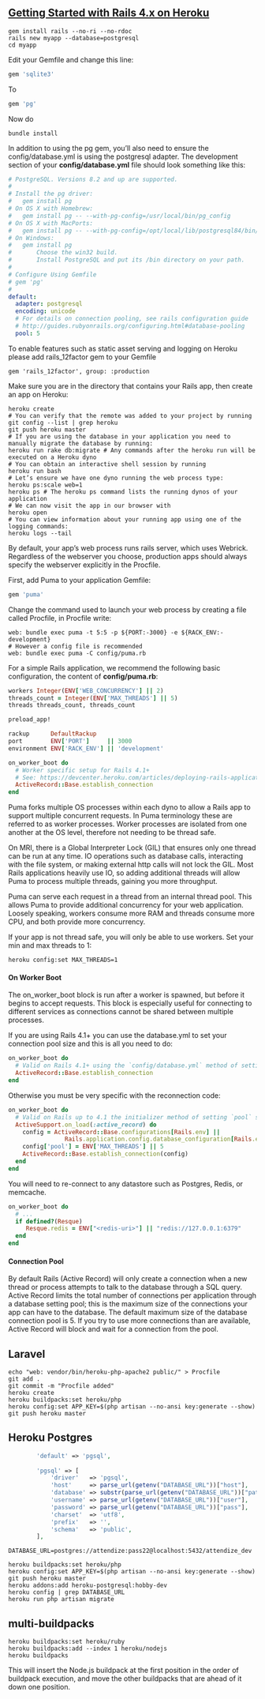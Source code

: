 [Getting Started with Rails 4.x on Heroku](https://devcenter.heroku.com/articles/getting-started-with-rails4)
---
```shell
gem install rails --no-ri --no-rdoc
rails new myapp --database=postgresql
cd myapp
```
Edit your Gemfile and change this line:
```ruby
gem 'sqlite3'
```
To
```ruby
gem 'pg'
```
Now do
```shell
bundle install
```
In addition to using the pg gem, you’ll also need to ensure the config/database.yml is using the postgresql adapter.
The development section of your **config/database.yml** file should look something like this:
```yml
# PostgreSQL. Versions 8.2 and up are supported.
#
# Install the pg driver:
#   gem install pg
# On OS X with Homebrew:
#   gem install pg -- --with-pg-config=/usr/local/bin/pg_config
# On OS X with MacPorts:
#   gem install pg -- --with-pg-config=/opt/local/lib/postgresql84/bin/pg_config
# On Windows:
#   gem install pg
#       Choose the win32 build.
#       Install PostgreSQL and put its /bin directory on your path.
#
# Configure Using Gemfile
# gem 'pg'
#
default: 
  adapter: postgresql
  encoding: unicode
  # For details on connection pooling, see rails configuration guide
  # http://guides.rubyonrails.org/configuring.html#database-pooling
  pool: 5
```
 To enable features such as static asset serving and logging on Heroku please add rails_12factor gem to your Gemfile
 ```
 gem 'rails_12factor', group: :production
 ```
Make sure you are in the directory that contains your Rails app, then create an app on Heroku:
```shell
heroku create
# You can verify that the remote was added to your project by running
git config --list | grep heroku
git push heroku master
# If you are using the database in your application you need to manually migrate the database by running:
heroku run rake db:migrate # Any commands after the heroku run will be executed on a Heroku dyno
# You can obtain an interactive shell session by running
heroku run bash
# Let’s ensure we have one dyno running the web process type:
heroku ps:scale web=1
heroku ps # The heroku ps command lists the running dynos of your application
# We can now visit the app in our browser with
heroku open
# You can view information about your running app using one of the logging commands:
heroku logs --tail
```
By default, your app’s web process runs rails server, which uses Webrick.
Regardless of the webserver you choose, production apps should always specify the webserver explicitly in the Procfile.

First, add Puma to your application Gemfile:
```ruby
gem 'puma'
```
Change the command used to launch your web process by creating a file called Procfile, in Procfile write:
```shell
web: bundle exec puma -t 5:5 -p ${PORT:-3000} -e ${RACK_ENV:-development}
# However a config file is recommended 
web: bundle exec puma -C config/puma.rb
```
For a simple Rails application, we recommend the following basic configuration, the content of **config/puma.rb**:
```ruby
workers Integer(ENV['WEB_CONCURRENCY'] || 2)
threads_count = Integer(ENV['MAX_THREADS'] || 5)
threads threads_count, threads_count

preload_app!

rackup      DefaultRackup
port        ENV['PORT']     || 3000
environment ENV['RACK_ENV'] || 'development'

on_worker_boot do
  # Worker specific setup for Rails 4.1+
  # See: https://devcenter.heroku.com/articles/deploying-rails-applications-with-the-puma-web-server#on-worker-boot
  ActiveRecord::Base.establish_connection
end
```
Puma forks multiple OS processes within each dyno to allow a Rails app to support multiple concurrent requests. In Puma terminology these are referred to as worker processes. Worker processes are isolated from one another at the OS level, therefore not needing to be thread safe.

On MRI, there is a Global Interpreter Lock (GIL) that ensures only one thread can be run at any time. IO operations such as database calls, interacting with the file system, or making external http calls will not lock the GIL. Most Rails applications heavily use IO, so adding additional threads will allow Puma to process multiple threads, gaining you more throughput.

Puma can serve each request in a thread from an internal thread pool. This allows Puma to provide additional concurrency for your web application. Loosely speaking, workers consume more RAM and threads consume more CPU, and both provide more concurrency.

If your app is not thread safe, you will only be able to use workers. Set your min and max threads to 1:
```
heroku config:set MAX_THREADS=1
```

#### On Worker Boot
The on_worker_boot block is run after a worker is spawned, but before it begins to accept requests. This block is especially useful for connecting to different services as connections cannot be shared between multiple processes.

If you are using Rails 4.1+ you can use the database.yml to set your connection pool size and this is all you need to do:
```ruby
on_worker_boot do
  # Valid on Rails 4.1+ using the `config/database.yml` method of setting `pool` size
  ActiveRecord::Base.establish_connection
end
```
Otherwise you must be very specific with the reconnection code:
```ruby
on_worker_boot do
  # Valid on Rails up to 4.1 the initializer method of setting `pool` size
  ActiveSupport.on_load(:active_record) do
    config = ActiveRecord::Base.configurations[Rails.env] ||
                Rails.application.config.database_configuration[Rails.env]
    config['pool'] = ENV['MAX_THREADS'] || 5
    ActiveRecord::Base.establish_connection(config)
  end
end
```
You will need to re-connect to any datastore such as Postgres, Redis, or memcache. 
```ruby
on_worker_boot do
  # ...
  if defined?(Resque)
     Resque.redis = ENV["<redis-uri>"] || "redis://127.0.0.1:6379"
  end
end
```
#### Connection Pool
By default Rails (Active Record) will only create a connection when a new thread or process attempts to talk to the database through a SQL query. Active Record limits the total number of connections per application through a database setting pool; this is the maximum size of the connections your app can have to the database. The default maximum size of the database connection pool is 5. If you try to use more connections than are available, Active Record will block and wait for a connection from the pool.

Laravel
---
```shell
echo "web: vendor/bin/heroku-php-apache2 public/" > Procfile
git add .
git commit -m "Procfile added"
heroku create
heroku buildpacks:set heroku/php
heroku config:set APP_KEY=$(php artisan --no-ansi key:generate --show)
git push heroku master
```

Heroku Postgres
---
```php
        'default' => 'pgsql',
        
        'pgsql' => [
            'driver'   => 'pgsql',
            'host'     => parse_url(getenv("DATABASE_URL"))["host"],
            'database' => substr(parse_url(getenv("DATABASE_URL"))["path"], 1),
            'username' => parse_url(getenv("DATABASE_URL"))["user"],
            'password' => parse_url(getenv("DATABASE_URL"))["pass"],
            'charset'  => 'utf8',
            'prefix'   => '',
            'schema'   => 'public',
        ],
```

```
DATABASE_URL=postgres://attendize:pass22@localhost:5432/attendize_dev
```

```shell
heroku buildpacks:set heroku/php
heroku config:set APP_KEY=$(php artisan --no-ansi key:generate --show)
git push heroku master
heroku addons:add heroku-postgresql:hobby-dev
heroku config | grep DATABASE_URL
heroku run php artisan migrate
```
multi-buildpacks
---
```
heroku buildpacks:set heroku/ruby
heroku buildpacks:add --index 1 heroku/nodejs
heroku buildpacks
```
This will insert the Node.js buildpack at the first position in the order of buildpack execution, and move the other buildpacks that are ahead of it down one position. 

